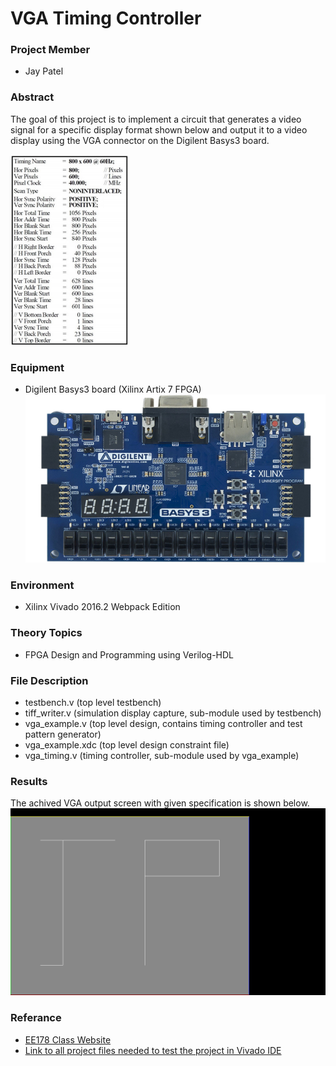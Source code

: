 # VGA Timing Controller

### Project Member
- Jay Patel

### Abstract 
The goal of this project is to implement a circuit that generates a video signal for a specific display format shown below and output it to a video display using the VGA connector on the Digilent Basys3 board. 

![Specifications](https://raw.githubusercontent.com/jbp261/VGA-Timing-Controller/master/VGA%20Specifications.png "Specifications")

### Equipment
- Digilent Basys3 board (Xilinx Artix 7 FPGA)
![FPGA Board](https://raw.githubusercontent.com/jbp261/Digital-and-Analog-Clock-using-FPGA/master/Digilent_Basys-3.jpg "FPGA Board")

### Environment
- Xilinx Vivado 2016.2 Webpack Edition

### Theory Topics
- FPGA Design and Programming using Verilog-HDL

### File Description 
- testbench.v (top level testbench)
- tiff_writer.v (simulation display capture, sub-module used by testbench)
- vga_example.v (top level design, contains timing controller and test pattern generator)
- vga_example.xdc (top level design constraint file)
- vga_timing.v (timing controller, sub-module used by vga_example)

### Results
The achived VGA output screen with given specification is shown below. 
![Frame000](https://raw.githubusercontent.com/jbp261/VGA-Timing-Controller/master/frame000.png "Frame000")

### Referance
- [EE178 Class Website](http://www.eric.crabill.org/ "EE178 Class Website")
- [Link to all project files needed to test the project in Vivado IDE](https://drive.google.com/file/d/0Byyvt5GT36rpUzc5LXBrNnlqQ1U/view?usp=sharing "Link to all project files needed to test the project in Vivado IDE")

